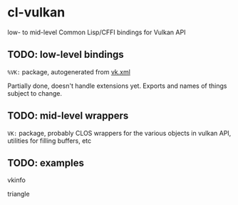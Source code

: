 # cl-vulkan
low- to mid-level Common Lisp/CFFI bindings for Vulkan API

## TODO: low-level bindings

`%VK:` package, autogenerated from [vk.xml](https://github.com/KhronosGroup/Vulkan-Docs/blob/1.0/src/spec/vk.xml)

Partially done, doesn't handle extensions yet. Exports and names of things subject to change.

## TODO: mid-level wrappers

`VK:` package, probably CLOS wrappers for the various objects in vulkan API, utilities for filling buffers, etc

## TODO: examples

vkinfo

triangle
